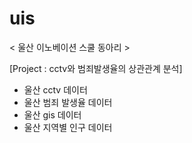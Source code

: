 # uis
< 울산 이노베이션 스쿨 동아리 >

[Project : cctv와 범죄발생율의 상관관계 분석]
 - 울산 cctv 데이터
 - 울산 범죄 발생율 데이터
 - 울산 gis 데이터
 - 울산 지역별 인구 데이터
